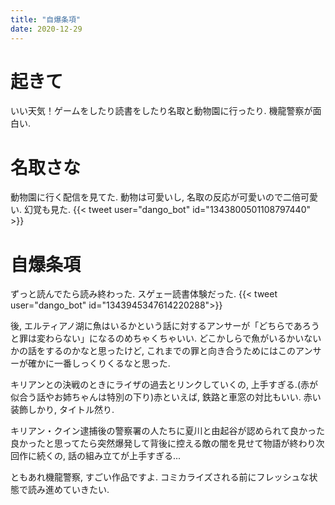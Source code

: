 ```yaml
---
title: "自爆条項"
date: 2020-12-29
---
```


# 起きて
いい天気！ゲームをしたり読書をしたり名取と動物園に行ったり. 機龍警察が面白い.

# 名取さな
動物園に行く配信を見てた. 動物は可愛いし, 名取の反応が可愛いので二倍可愛い. 幻覚も見た.
{{< tweet user="dango_bot" id="1343800501108797440" >}}


# 自爆条項
ずっと読んでたら読み終わった. スゲェー読書体験だった.
{{< tweet user="dango_bot" id="1343945347614220288">}}

後, エルティアノ湖に魚はいるかという話に対するアンサーが「どちらであろうと罪は変わらない」になるのめちゃくちゃいい. どこかしらで魚がいるかいないかの話をするのかなと思ったけど, これまでの罪と向き合うためにはこのアンサーが確かに一番しっくりくるなと思った.

キリアンとの決戦のときにライザの過去とリンクしていくの, 上手すぎる.(赤が似合う話やお姉ちゃんは特別の下り)赤といえば, 鉄路と車窓の対比もいい. 赤い装飾しかり, タイトル然り.

キリアン・クイン逮捕後の警察署の人たちに夏川と由起谷が認められて良かった良かったと思ってたら突然爆発して背後に控える敵の闇を見せて物語が終わり次回作に続くの, 話の組み立てが上手すぎる...

ともあれ機龍警察, すごい作品ですよ. コミカライズされる前にフレッシュな状態で読み進めていきたい.